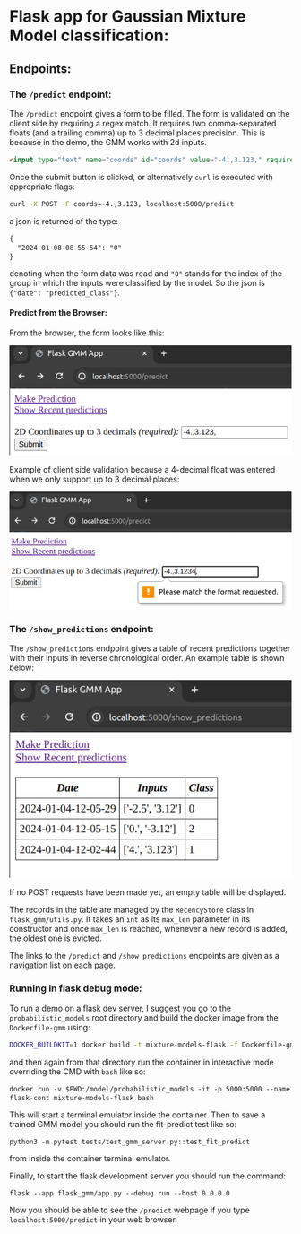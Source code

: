 # Flask app for Gaussian Mixture Model classification:

## Endpoints:
### The `/predict` endpoint:
The `/predict` endpoint gives a form to be filled. The form is validated on the client side by requiring a regex match. It requires two comma-separated floats (and a trailing comma) up to 3 decimal places precision. This is because in the demo, the GMM works with 2d inputs.
```html
<input type="text" name="coords" id="coords" value="-4.,3.123," required pattern="^(-?[0-9]\.([0-9]){0,3},){2}$"/>
```

Once the submit button is clicked, or alternatively `curl` is executed with appropriate flags:
```bash
curl -X POST -F coords=-4.,3.123, localhost:5000/predict
```
a json is returned of the type:
```
{
  "2024-01-08-08-55-54": "0"
}
```
denoting when the form data was read and `"0"` stands for the index of the group in which the inputs were classified by the model. So the json is `{"date": "predicted_class"}`.

#### Predict from the Browser:
From the browser, the form looks like this:

<img src="./flask_gmm_predict_default.png" alt="Form to enter two comma separated floats (and a trailing comma) within 3 decimals of precision." />

Example of client side validation because a 4-decimal float was entered when we only support up to 3 decimal places:

<img src="./flask_gmm_predict_4_deci.png" alt="Client-side validation issue because a 4 decimal float was entered."/>

### The `/show_predictions` endpoint:
The `/show_predictions` endpoint gives a table of recent predictions together with their inputs in reverse chronological order. An example table is shown below:

<img src="./flask_gmm_show_predictions.png" alt="Table of date, input coordinates and predicted class columns."/>

If no POST requests have been made yet, an empty table will be displayed.

The records in the table are managed by the `RecencyStore` class in `flask_gmm/utils.py`. It takes an `int` as its `max_len` parameter in its constructor and once `max_len` is reached, whenever a new record is added, the oldest one is evicted.

The links to the `/predict` and `/show_predictions` endpoints are given as a navigation list on each page.

### Running in flask debug mode:
To run a demo on a flask dev server, I suggest you go to the `probabilistic_models` root directory and build the docker image from the `Dockerfile-gmm` using:
```bash
DOCKER_BUILDKIT=1 docker build -t mixture-models-flask -f Dockerfile-gmm .
```

and then again from that directory run the container in interactive mode overriding the CMD with `bash` like so:
```
docker run -v $PWD:/model/probabilistic_models -it -p 5000:5000 --name flask-cont mixture-models-flask bash
```

This will start a terminal emulator inside the container. Then to save a trained GMM model you should run the fit-predict test like so:
```
python3 -m pytest tests/test_gmm_server.py::test_fit_predict
```
from inside the container terminal emulator.

Finally, to start the flask development server you should run the command:
```
flask --app flask_gmm/app.py --debug run --host 0.0.0.0
```

Now you should be able to see the `/predict` webpage if you type `localhost:5000/predict` in your web browser.
